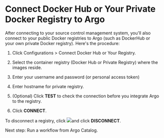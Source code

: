# Connect Docker Hub or Your Private Docker Registry to Argo

After connecting to your source control management system, you'll also connect to your public Docker registries to Argo (such as DockerHub or your own private Docker registry). Here's the procedure:

1.  Click Configurations > Connect Docker Hub or Your Registry.

2.  Select the container registry (Docker Hub or Private Registry) where the images reside.
3.  Enter your username and password (or personal access token)
4.  Enter hostname for private registry.

5.  (Optional) Click **TEST** to check the connection before you integrate Argo to the registry.
6.  Click **CONNECT**.

To disconnect a registry, click ![](../../../images/pencil_4_editing_25x22.png)and click **DISCONNECT**.

Next step: Run a workflow from Argo Catalog.